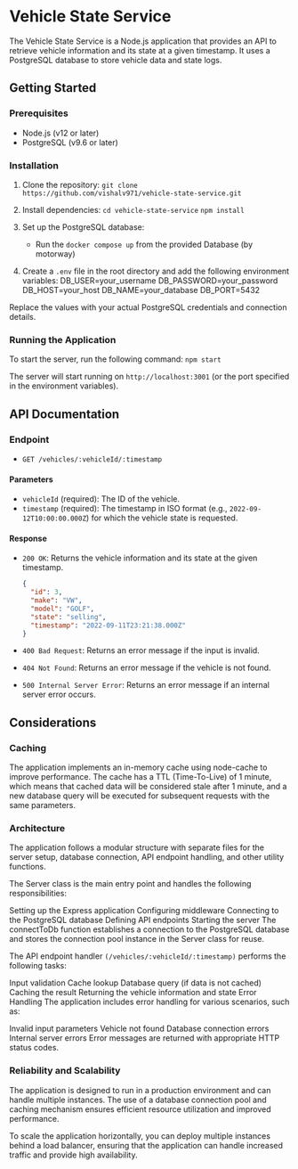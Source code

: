 # Vehicle State Service

The Vehicle State Service is a Node.js application that provides an API to retrieve vehicle information and its state at a given timestamp. It uses a PostgreSQL database to store vehicle data and state logs.

## Getting Started

### Prerequisites

- Node.js (v12 or later)
- PostgreSQL (v9.6 or later)

### Installation

1. Clone the repository:
`git clone https://github.com/vishalv971/vehicle-state-service.git`

2. Install dependencies:
`cd vehicle-state-service`
`npm install`

3. Set up the PostgreSQL database:
    - Run the `docker compose up` from the provided Database (by motorway)

4. Create a `.env` file in the root directory and add the following environment variables:
DB_USER=your_username
DB_PASSWORD=your_password
DB_HOST=your_host
DB_NAME=your_database
DB_PORT=5432

Replace the values with your actual PostgreSQL credentials and connection details.

### Running the Application

To start the server, run the following command:
`npm start`

The server will start running on `http://localhost:3001` (or the port specified in the environment variables).

## API Documentation

### Endpoint

- `GET /vehicles/:vehicleId/:timestamp`

#### Parameters

- `vehicleId` (required): The ID of the vehicle.
- `timestamp` (required): The timestamp in ISO format (e.g., `2022-09-12T10:00:00.000Z`) for which the vehicle state is requested.

#### Response

- `200 OK`: Returns the vehicle information and its state at the given timestamp.

  ```json
  {
    "id": 3,
    "make": "VW",
    "model": "GOLF",
    "state": "selling",
    "timestamp": "2022-09-11T23:21:38.000Z"
  }
  ```
- ```400 Bad Request```: Returns an error message if the input is invalid.
- ```404 Not Found```: Returns an error message if the vehicle is not found.
- ```500 Internal Server Error```: Returns an error message if an internal server error occurs.


## Considerations
### Caching
The application implements an in-memory cache using node-cache to improve performance. The cache has a TTL (Time-To-Live) of 1 minute, which means that cached data will be considered stale after 1 minute, and a new database query will be executed for subsequent requests with the same parameters.

### Architecture
The application follows a modular structure with separate files for the server setup, database connection, API endpoint handling, and other utility functions.

The Server class is the main entry point and handles the following responsibilities:

Setting up the Express application
Configuring middleware
Connecting to the PostgreSQL database
Defining API endpoints
Starting the server
The connectToDb function establishes a connection to the PostgreSQL database and stores the connection pool instance in the Server class for reuse.

The API endpoint handler ```(/vehicles/:vehicleId/:timestamp)``` performs the following tasks:

Input validation
Cache lookup
Database query (if data is not cached)
Caching the result
Returning the vehicle information and state
Error Handling
The application includes error handling for various scenarios, such as:

Invalid input parameters
Vehicle not found
Database connection errors
Internal server errors
Error messages are returned with appropriate HTTP status codes.

### Reliability and Scalability
The application is designed to run in a production environment and can handle multiple instances. The use of a database connection pool and caching mechanism ensures efficient resource utilization and improved performance.

To scale the application horizontally, you can deploy multiple instances behind a load balancer, ensuring that the application can handle increased traffic and provide high availability.
